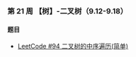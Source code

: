 ### 第 21 周 【树】-二叉树（9.12-9.18）

#### 题目

- [LeetCode #94 二叉树的中序遍历(简单)](https://leetcode.cn/problems/binary-tree-inorder-traversal/)

